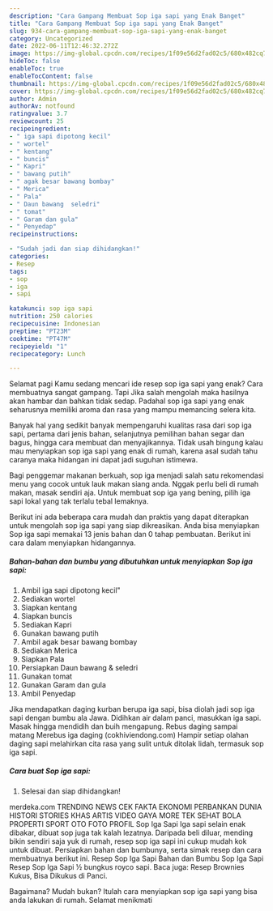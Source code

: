 ```yaml
---
description: "Cara Gampang Membuat Sop iga sapi yang Enak Banget"
title: "Cara Gampang Membuat Sop iga sapi yang Enak Banget"
slug: 934-cara-gampang-membuat-sop-iga-sapi-yang-enak-banget
category: Uncategorized
date: 2022-06-11T12:46:32.272Z
image: https://img-global.cpcdn.com/recipes/1f09e56d2fad02c5/680x482cq70/sop-iga-sapi-foto-resep-utama.jpg
hideToc: false
enableToc: true
enableTocContent: false
thumbnail: https://img-global.cpcdn.com/recipes/1f09e56d2fad02c5/680x482cq70/sop-iga-sapi-foto-resep-utama.jpg
cover: https://img-global.cpcdn.com/recipes/1f09e56d2fad02c5/680x482cq70/sop-iga-sapi-foto-resep-utama.jpg
author: Admin
authorAv: notfound
ratingvalue: 3.7
reviewcount: 25
recipeingredient:
- " iga sapi dipotong kecil"
- " wortel"
- " kentang"
- " buncis"
- " Kapri"
- " bawang putih"
- " agak besar bawang bombay"
- " Merica"
- " Pala"
- " Daun bawang  seledri"
- " tomat"
- " Garam dan gula"
- " Penyedap"
recipeinstructions:

- "Sudah jadi dan siap dihidangkan!"
categories:
- Resep
tags:
- sop
- iga
- sapi

katakunci: sop iga sapi 
nutrition: 250 calories
recipecuisine: Indonesian
preptime: "PT23M"
cooktime: "PT47M"
recipeyield: "1"
recipecategory: Lunch

---
```



Selamat pagi Kamu sedang mencari ide resep sop iga sapi yang enak? Cara membuatnya sangat gampang. Tapi Jika salah mengolah maka hasilnya akan hambar dan bahkan tidak sedap. Padahal sop iga sapi yang enak seharusnya memiliki aroma dan rasa yang mampu memancing selera kita.


Banyak hal yang sedikit banyak mempengaruhi kualitas rasa dari sop iga sapi, pertama dari jenis bahan, selanjutnya pemilihan bahan segar dan bagus, hingga cara membuat dan menyajikannya. Tidak usah bingung kalau mau menyiapkan sop iga sapi yang enak di rumah, karena asal sudah tahu caranya maka hidangan ini dapat jadi suguhan istimewa.

Bagi penggemar makanan berkuah, sop iga menjadi salah satu rekomendasi menu yang cocok untuk lauk makan siang anda. Nggak perlu beli di rumah makan, masak sendiri aja. Untuk membuat sop iga yang bening, pilih iga sapi lokal yang tak terlalu tebal lemaknya.


Berikut ini ada beberapa cara mudah dan praktis yang dapat diterapkan untuk mengolah sop iga sapi yang siap dikreasikan. Anda bisa menyiapkan Sop iga sapi memakai 13 jenis bahan dan 0 tahap pembuatan. Berikut ini cara dalam menyiapkan hidangannya.

<!--inarticleads1-->

##### Bahan-bahan dan bumbu yang dibutuhkan untuk menyiapkan Sop iga sapi:

1. Ambil  iga sapi dipotong kecil&#34;
1. Sediakan  wortel
1. Siapkan  kentang
1. Siapkan  buncis
1. Sediakan  Kapri
1. Gunakan  bawang putih
1. Ambil  agak besar bawang bombay
1. Sediakan  Merica
1. Siapkan  Pala
1. Persiapkan  Daun bawang &amp; seledri
1. Gunakan  tomat
1. Gunakan  Garam dan gula
1. Ambil  Penyedap


Jika mendapatkan daging kurban berupa iga sapi, bisa diolah jadi sop iga sapi dengan bumbu ala Jawa. Didihkan air dalam panci, masukkan iga sapi. Masak hingga mendidih dan buih mengapung. Rebus daging sampai matang Merebus iga daging (cokhiviendong.com) Hampir setiap olahan daging sapi melahirkan cita rasa yang sulit untuk ditolak lidah, termasuk sop iga sapi. 

<!--inarticleads2-->

##### Cara buat Sop iga sapi:


1. Selesai dan siap dihidangkan!

merdeka.com TRENDING NEWS CEK FAKTA EKONOMI PERBANKAN DUNIA HISTORI STORIES KHAS ARTIS VIDEO GAYA MORE TEK SEHAT BOLA PROPERTI SPORT OTO FOTO PROFIL Sop Iga Sapi Iga sapi selain enak dibakar, dibuat sop juga tak kalah lezatnya. Daripada beli diluar, mending bikin sendiri saja yuk di rumah, resep sop iga sapi ini cukup mudah kok untuk dibuat. Persiapkan bahan dan bumbunya, serta simak resep dan cara membuatnya berikut ini. Resep Sop Iga Sapi Bahan dan Bumbu Sop Iga Sapi Resep Sop Iga Sapi ½ bungkus royco sapi. Baca juga: Resep Brownies Kukus, Bisa Dikukus di Panci. 

Bagaimana? Mudah bukan? Itulah cara menyiapkan sop iga sapi yang bisa anda lakukan di rumah. Selamat menikmati
